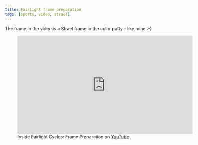 ```yaml
---
title: Fairlight frame preparation
tags: [sports, video, strael]
---
```

The frame in the video is a Strael frame in the color putty – like mine :-)

<figure>
<iframe width="560" height="315" src="https://www.youtube.com/embed/6fNYjod2dho" title="YouTube video player" frameborder="0" allow="accelerometer; autoplay; clipboard-write; encrypted-media; gyroscope; picture-in-picture" allowfullscreen></iframe>
<figcaption>Inside Fairlight Cycles: Frame Preparation on <a href="https://youtu.be/6fNYjod2dho">YouTube</a></figcaption>
</figure>